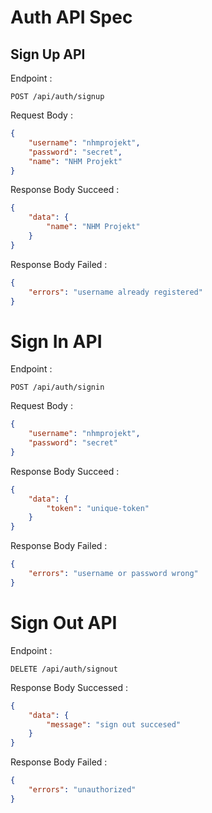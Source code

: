 # Auth API Spec

## Sign Up API
Endpoint :

    POST /api/auth/signup

Request Body :
```json
{
    "username": "nhmprojekt",
    "password": "secret",
    "name": "NHM Projekt"
}
```

Response Body Succeed :
```json
{
    "data": {
        "name": "NHM Projekt"
    }
}
```

Response Body Failed :
```json
{
    "errors": "username already registered"
}
```

# Sign In API
Endpoint :

    POST /api/auth/signin

Request Body :
```json
{
    "username": "nhmprojekt",
    "password": "secret"
}
```

Response Body Succeed :
```json
{
    "data": {
        "token": "unique-token"
    }
}
```

Response Body Failed :
```json
{
    "errors": "username or password wrong"
}
```

# Sign Out API
Endpoint :

    DELETE /api/auth/signout

Response Body Successed :
```json
{
    "data": {
        "message": "sign out succesed"
    }
}
```

Response Body Failed :
```json
{
    "errors": "unauthorized"
}
```
